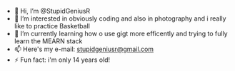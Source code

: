 - 👋 Hi, I’m @StupidGeniusR
- 👀 I’m interested in obviously coding and also in photography and  i really like to practice Basketball
- 🌱 I’m currently learning how o use gigt more efficently and trying to fully learn the MEARN stack
- 📫 Here's my e-mail: stupidgeniusr@gmail.com
- ⚡ Fun fact: i'm only 14 years old!

<!---
StupidGeniusR/StupidGeniusR is a ✨ special ✨ repository because its `README.md` (this file) appears on your GitHub profile.
You can click the Preview link to take a look at your changes.
--->
